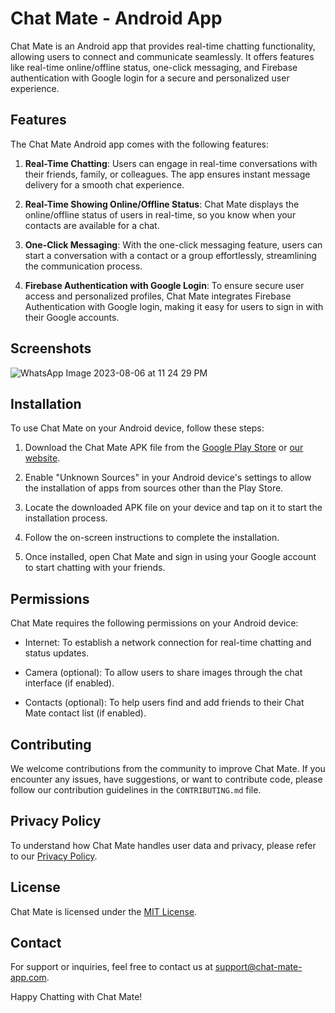 # Chat Mate - Android App

Chat Mate is an Android app that provides real-time chatting functionality, allowing users to connect and communicate seamlessly. It offers features like real-time online/offline status, one-click messaging, and Firebase authentication with Google login for a secure and personalized user experience.

## Features

The Chat Mate Android app comes with the following features:

1. **Real-Time Chatting**: Users can engage in real-time conversations with their friends, family, or colleagues. The app ensures instant message delivery for a smooth chat experience.

2. **Real-Time Showing Online/Offline Status**: Chat Mate displays the online/offline status of users in real-time, so you know when your contacts are available for a chat.

3. **One-Click Messaging**: With the one-click messaging feature, users can start a conversation with a contact or a group effortlessly, streamlining the communication process.

4. **Firebase Authentication with Google Login**: To ensure secure user access and personalized profiles, Chat Mate integrates Firebase Authentication with Google login, making it easy for users to sign in with their Google accounts.

## Screenshots
![WhatsApp Image 2023-08-06 at 11 24 29 PM](https://github.com/Rohan-2107/ChatMate/assets/77926133/3168fbaf-15a4-4c07-bb34-fd5ac146c454)


## Installation

To use Chat Mate on your Android device, follow these steps:

1. Download the Chat Mate APK file from the [Google Play Store](https://play.google.com/store/apps/chat-mate) or [our website](https://www.chat-mate-app.com).

2. Enable "Unknown Sources" in your Android device's settings to allow the installation of apps from sources other than the Play Store.

3. Locate the downloaded APK file on your device and tap on it to start the installation process.

4. Follow the on-screen instructions to complete the installation.

5. Once installed, open Chat Mate and sign in using your Google account to start chatting with your friends.

## Permissions

Chat Mate requires the following permissions on your Android device:

- Internet: To establish a network connection for real-time chatting and status updates.

- Camera (optional): To allow users to share images through the chat interface (if enabled).

- Contacts (optional): To help users find and add friends to their Chat Mate contact list (if enabled).

## Contributing

We welcome contributions from the community to improve Chat Mate. If you encounter any issues, have suggestions, or want to contribute code, please follow our contribution guidelines in the `CONTRIBUTING.md` file.

## Privacy Policy

To understand how Chat Mate handles user data and privacy, please refer to our [Privacy Policy](https://www.chat-mate-app.com/privacy-policy).

## License

Chat Mate is licensed under the [MIT License](https://opensource.org/licenses/MIT).

## Contact

For support or inquiries, feel free to contact us at [support@chat-mate-app.com](mailto:support@chat-mate-app.com).

Happy Chatting with Chat Mate!
